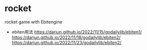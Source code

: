 # rocket
rocket game with Ebitengine

- ebiten用法
https://darjun.github.io/2022/11/15/godailylib/ebiten1/
https://darjun.github.io/2022/11/18/godailylib/ebiten2/
https://darjun.github.io/2022/11/23/godailylib/ebiten2/
